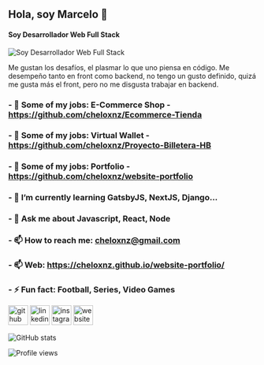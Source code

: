 ## Hola, soy Marcelo 👋
#### Soy Desarrollador Web Full Stack
![Soy Desarrollador Web Full Stack](https://elements-video-cover-images-0.imgix.net/files/4614d949-8e79-4823-84bd-9b4bd902add2/inline_image_preview.jpg?auto=compress&crop=edges&fit=crop&fm=jpeg&h=630&w=1200&s=a7b4ea0f456c67de57c0d9a22b3564c8)

Me gustan los desafíos, el plasmar lo que uno piensa en código. Me desempeño tanto en front como backend, no tengo un gusto definido, quizá me gusta más el front, pero no me disgusta trabajar en backend.



### - 🔭 Some of my jobs: E-Commerce Shop - https://github.com/cheloxnz/Ecommerce-Tienda
### - 🔭 Some of my jobs: Virtual Wallet - https://github.com/cheloxnz/Proyecto-Billetera-HB
### - 🔭 Some of my jobs: Portfolio - https://github.com/cheloxnz/website-portfolio
### - 🌱 I’m currently learning GatsbyJS, NextJS, Django... 
### - 💬 Ask me about Javascript, React, Node 
### - 📫 How to reach me: cheloxnz@gmail.com 
### - 📫 Web: https://cheloxnz.github.io/website-portfolio/
### - ⚡ Fun fact: Football, Series, Video Games 


[<img src='https://cdn.jsdelivr.net/npm/simple-icons@3.0.1/icons/github.svg' alt='github' height='40'>](https://github.com/cheloxnz)  [<img src='https://cdn.jsdelivr.net/npm/simple-icons@3.0.1/icons/linkedin.svg' alt='linkedin' height='40'>](https://www.linkedin.com/in/chelodelvalle/)  [<img src='https://cdn.jsdelivr.net/npm/simple-icons@3.0.1/icons/instagram.svg' alt='instagram' height='40'>](https://www.instagram.com/cheloxnz25/)  [<img src='https://cdn.jsdelivr.net/npm/simple-icons@3.0.1/icons/icloud.svg' alt='website' height='40'>](https://cheloxnz.github.io/website-portfolio/)  

![GitHub stats](https://github-readme-stats.vercel.app/api?username=cheloxnz&show_icons=true)  

![Profile views](https://gpvc.arturio.dev/cheloxnz)  
